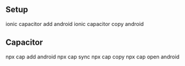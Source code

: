 ## Setup

ionic capacitor add android
ionic capacitor copy android

## Capacitor

npx cap add android
npx cap sync
npx cap copy
npx cap open android